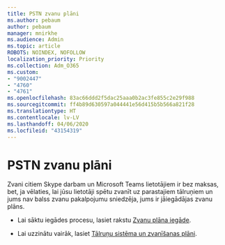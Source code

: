```yaml
---
title: PSTN zvanu plāni
ms.author: pebaum
author: pebaum
manager: mnirkhe
ms.audience: Admin
ms.topic: article
ROBOTS: NOINDEX, NOFOLLOW
localization_priority: Priority
ms.collection: Adm_O365
ms.custom:
- "9002447"
- "4760"
- "4761"
ms.openlocfilehash: 83ac66ddd2f5dac25aaa0b2ac3fe855c2e29f988
ms.sourcegitcommit: ff4b89d630597a044441e56d415b5b566a821f28
ms.translationtype: HT
ms.contentlocale: lv-LV
ms.lasthandoff: 04/06/2020
ms.locfileid: "43154319"
---
```

# <a name="pstn-calling-plans"></a>PSTN zvanu plāni

Zvani citiem Skype darbam un Microsoft Teams lietotājiem ir bez maksas, bet, ja vēlaties, lai jūsu lietotāji spētu zvanīt uz parastajiem tālruņiem un jums nav balss zvanu pakalpojumu sniedzēja, jums ir jāiegādājas zvanu plāns. 

- Lai sāktu iegādes procesu, lasiet rakstu [Zvanu plāna iegāde](https://docs.microsoft.com/MicrosoftTeams/calling-plans-for-office-365). 

- Lai uzzinātu vairāk, lasiet [Tālruņu sistēma un zvanīšanas plāni](https://docs.microsoft.com/MicrosoftTeams/calling-plan-landing-page). 
